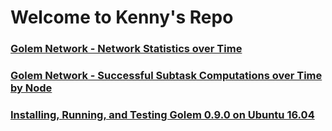 # Welcome to Kenny's Repo

### [Golem Network - Network Statistics over Time](https://kascheri12.github.io/golem-network)

### [Golem Network - Successful Subtask Computations over Time by Node](https://kascheri12.github.io/golem-network-success-report)

### [Installing, Running, and Testing Golem 0.9.0 on Ubuntu 16.04](https://kascheri12.github.io/ubuntu_deployment)
